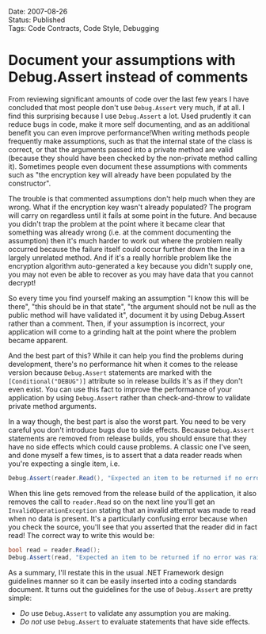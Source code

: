 Date: 2007-08-26  
Status: Published  
Tags: Code Contracts, Code Style, Debugging  

# Document your assumptions with Debug.Assert instead of comments

From reviewing significant amounts of code over the last few years I have concluded that most people don't use `Debug.Assert` very much, if at all. I find this surprising because I use `Debug.Assert` a lot. Used prudently it can reduce bugs in code, make it more self documenting, and as an additional benefit you can even improve performance!When writing methods people frequently make assumptions, such as that the internal state of the class is correct, or that the arguments passed into a private method are valid (because they should have been checked by the non-private method calling it). Sometimes people even document these assumptions with comments such as "the encryption key will already have been populated by the constructor".

The trouble is that commented assumptions don't help much when they are wrong. What if the encryption key wasn't already populated? The program will carry on regardless until it fails at some point in the future. And because you didn't trap the problem at the point where it became clear that something was already wrong (i.e. at the comment documenting the assumption) then it's much harder to work out where the problem really occurred because the failure itself could occur further down the line in a largely unrelated method. And if it's a really horrible problem like the encryption algorithm auto-generated a key because you didn't supply one, you may not even be able to recover as you may have data that you cannot decrypt!

So every time you find yourself making an assumption "I know this will be there", "this should be in that state", "the argument should not be null as the public method will have validated it", document it by using Debug.Assert rather than a comment. Then, if your assumption is incorrect, your application will come to a grinding halt at the point where the problem became apparent.

And the best part of this? While it can help you find the problems during development, there's no performance hit when it comes to the release version because `Debug.Assert` statements are marked with the `[Conditional("DEBUG")]` attribute so in release builds it's as if they don't even exist. You can use this fact to improve the performance of your application by using `Debug.Assert` rather than check-and-throw to validate private method arguments.

In a way though, the best part is also the worst part. You need to be very careful you don't introduce bugs due to side effects. Because `Debug.Assert` statements are removed from release builds, you should ensure that they have no side effects which could cause problems. A classic one I've seen, and done myself a few times, is to assert that a data reader reads when you're expecting a single item, i.e.

~~~ csharp
Debug.Assert(reader.Read(), "Expected an item to be returned if no error was raised.");
~~~

When this line gets removed from the release build of the application, it also removes the call to `reader.Read` so on the next line you'll get an `InvalidOperationException` stating that an invalid attempt was made to read when no data is present. It's a particularly confusing error because when you check the source, you'll see that you asserted that the reader did in fact read! The correct way to write this would be:

~~~ csharp
bool read = reader.Read();
Debug.Assert(read, "Expected an item to be returned if no error was raised.");
~~~

As a summary, I'll restate this in the usual .NET Framework design guidelines manner so it can be easily inserted into a coding standards document. It turns out the guidelines for the use of `Debug.Assert` are pretty simple:

- _Do_ use `Debug.Assert` to validate any assumption you are making.
- _Do not_ use `Debug.Assert` to evaluate statements that have side effects.